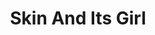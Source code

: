 ---
draft: false
slug: skin-and-its-girl-34c4d5b2
title: Skin And Its Girl
type: books
params:
  authors:
    - Sarah Cypher
  book_title: Skin And Its Girl
  book_description: 'A young, queer Palestinian American woman pieces together her great aunt’s secrets in this sweeping debut, a family saga confronting questions of sexual identity, exile, and lineage.In a Pacific Northwest hospital far from the Rummani family’s ancestral home in Palestine, the heart of a stillborn baby begins to beat and her skin turns a vibrant, permanent cobalt blue. On the same day, the Rummanis’ centuries-old soap factory in Nablus is destroyed in an air strike. The family matriarch and keeper of all Rummani lore, Aunt Nuha, believes that the blue girl embodies their sacred history, harkening to a time when the Rummanis were among the wealthiest soap-makers and their blue soap was a symbol of a legendary love.Decades later, Betty returns to her Aunt Nuha’s gravestone, faced with a difficult decision: Should she stay in the only country she’s every known or should she follow her heart for the woman she loves, perpetuating her family’s cycle of exile? Betty finds her answer in partially translated notebooks that reveal her aunt’s complex life and struggle with her own sexuality, which Nuha hid to help the family emigrate to the U.S. But as Betty soon discovers, her aunt hid much more than that.The Skin and Its Girlis a searing, poetic tale about desire and identity and a provocative exploration of how we let stories divide, unite, and define us—and even wield the power to restore a broken family. Sarah Cypher is that rare debut novelist who writes with the mastery and flair of a seasoned storyteller.'
  cover: https://images-na.ssl-images-amazon.com/images/S/compressed.photo.goodreads.com/books/1659400213i/61827532.jpg
  isbn: '9780593499559'
  languages:
    - Английский
  goodreads_link: https://www.goodreads.com/book/show/61827532-the-skin-and-its-girl
  page_count: '352'
  publication_year: '2023'
  russian_audioversion: false
  russian_translation_status: does_not_exist
  short_book_description: A young, queer Palestinian American woman pieces together her great aunt’s secrets in this sweeping debut, a family saga confronting questions of sexual identity, exile, and lineage.In a Pacific...
  tags:
    - lgbtq-plus
    - adult fiction
    - contemporary
    - fiction
    - lesbian
    - literary fiction
    - queer
---